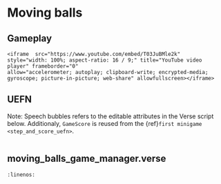 # Moving balls

## Gameplay

```{raw} html
<iframe  src="https://www.youtube.com/embed/T03JuBMle2k" 
style="width: 100%; aspect-ratio: 16 / 9;" title="YouTube video player" frameborder="0" 
allow="accelerometer; autoplay; clipboard-write; encrypted-media; gyroscope; picture-in-picture; web-share" allowfullscreen></iframe>
```


## UEFN

Note: Speech bubbles refers to the editable attributes in the Verse script below. Additionaly, `GameScore` is reused from the {ref}`first minigame <step_and_score_uefn>`.

```{thumbnail} moving_balls.svg
```

## moving_balls_game_manager.verse

```{literalinclude} ../_code_samples/moving_balls_game_manager.verse
:linenos:
```